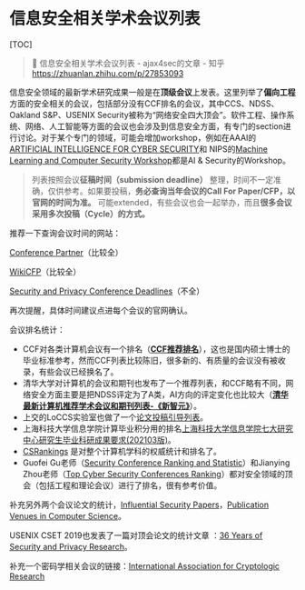 # 信息安全相关学术会议列表

[TOC]



> 🔗 信息安全相关学术会议列表 - ajax4sec的文章 - 知乎 https://zhuanlan.zhihu.com/p/27853093

信息安全领域的最新学术研究成果一般是在**顶级会议**上发表。这里列举了**偏向工程**方面的安全相关的会议，包括部分没有CCF排名的会议，其中CCS、NDSS、Oakland S&P、USENIX Security被称为“网络安全四大顶会”。软件工程、操作系统、网络、人工智能等方面的会议也会涉及到信息安全方面，有专门的section进行讨论。对于某个专门的领域，可能会增加workshop，例如在AAAI的 [ARTIFICIAL INTELLIGENCE FOR CYBER SECURITY](https://link.zhihu.com/?target=https%3A//www.aaai.org/Library/Workshops/ws17-04.php)和 NIPS的[Machine Learning and Computer Security Workshop](https://link.zhihu.com/?target=https%3A//machine-learning-and-security.github.io/)都是AI & Security的Workshop。

> 列表按照会议**征稿时间（submission deadline）** 整理，时间不一定准确，仅供参考。如果要投稿，**务必查询当年会议的Call For Paper/CFP，以官网的时间为准。** 可能extended，有些会议也会一起举办，而且**很多会议采用多次投稿（Cycle）的方式。**


推荐一下查询会议时间的网站：

[Conference Partner](https://link.zhihu.com/?target=http%3A//www.myhuiban.com/)（比较全）

[WikiCFP](https://link.zhihu.com/?target=http%3A//www.wikicfp.com/cfp/program%3Fid%3D2660)（比较全）

[Security and Privacy Conference Deadlines](https://link.zhihu.com/?target=https%3A//sec-deadlines.github.io/)（不全） 

再次提醒，具体时间建议点进每个会议的官网确认。


会议排名统计：
- CCF对各类计算机会议有一个排名（**[CCF推荐排名](https://link.zhihu.com/?target=https%3A//www.ccf.org.cn/Focus/2019-04-25/663625.shtml)**），这也是国内硕士博士的毕业标准参考，然而CCF列表比较陈旧，很多新的、有质量的会议没有被收录，有些会议已经换名了。
- 清华大学对计算机的会议和期刊也发布了一个推荐列表，和CCF略有不同，网络安全方面主要是把NDSS评定为了A类，AI方向的评定变化也比较大（**[清华最新计算机推荐学术会议和期刊列表-《新智元》](https://link.zhihu.com/?target=https%3A//posts.careerengine.us/p/5d6f47eabbf7ec11908aa5ce%3Ffrom%3Dmarquee)**）。
- 上交的LoCCS实验室也做了一个[论文投稿引导列表](https://link.zhihu.com/?target=https%3A//www.zybuluo.com/romangol/note/252848)。
- 上海科技大学信息学院计算毕业积分用的排名[上海科技大学信息学院七大研究中心研究生毕业科研成果要求(202103版)](https://link.zhihu.com/?target=http%3A//2ffaculty.sist.shanghaitech.edu.cn/)。
- [CSRankings](https://link.zhihu.com/?target=http%3A//csrankings.org/%23/index%3Fall) 是对整个计算机学科的权威统计和排名了。
- Guofei Gu老师（[Security Conference Ranking and Statistic](https://link.zhihu.com/?target=http%3A//faculty.cs.tamu.edu/guofei/sec_conf_stat.htm)）和Jianying Zhou老师（[Top Cyber Security Conferences Ranking](https://link.zhihu.com/?target=http%3A//jianying.space/conference-ranking.html)）都对安全领域的顶会（包括工程和理论会议）进行了排名，很有参考价值。


补充另外两个会议论文的统计，[Influential Security Papers](https://link.zhihu.com/?target=https%3A//www.sec.cs.tu-bs.de/~konrieck/topnotch/)，[Publication Venues in Computer Science](https://link.zhihu.com/?target=http%3A//www.cs.cornell.edu/andru/csconf.html)。

USENIX CSET 2019也发表了一篇对顶会论文的统计文章 ：[36 Years of Security and Privacy Research](https://link.zhihu.com/?target=https%3A//secprivmeta.net/%23/secPriveMeta)。

补充一个密码学相关会议的链接：[International Association for Cryptologic Research](https://link.zhihu.com/?target=https%3A//www.iacr.org/meetings/)
